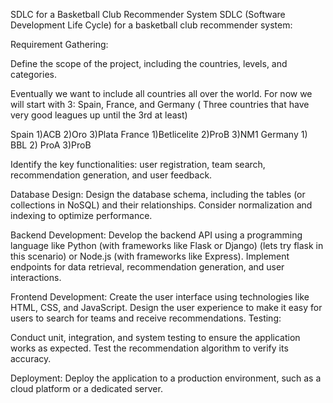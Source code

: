 SDLC for a Basketball Club Recommender System
SDLC (Software Development Life Cycle) for a basketball club recommender system:

Requirement Gathering:

Define the scope of the project, including the countries, levels, and categories.

Eventually we want to include all countries all over the world. For now we will start with 3: 
Spain, France, and Germany ( Three countries that have very good leagues up until the 3rd at least)

Spain 1)ACB 2)Oro 3)Plata
France 1)Betlicelite 2)ProB 3)NM1
Germany 1) BBL 2) ProA 3)ProB 

Identify the key functionalities: user registration, team search, recommendation generation, and user feedback.


Database Design:
Design the database schema, including the tables (or collections in NoSQL) and their relationships.
Consider normalization and indexing to optimize performance.

Backend Development:
Develop the backend API using a programming language like Python (with frameworks like Flask or Django) (lets try flask in this scenario) or Node.js (with frameworks like Express).
Implement endpoints for data retrieval, recommendation generation, and user interactions.


Frontend Development:
Create the user interface using technologies like HTML, CSS, and JavaScript.
Design the user experience to make it easy for users to search for teams and receive recommendations.
Testing:

Conduct unit, integration, and system testing to ensure the application works as expected.
Test the recommendation algorithm to verify its accuracy.


Deployment:
Deploy the application to a production environment, such as a cloud platform or a dedicated server.
